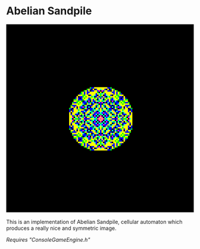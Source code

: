 # Abelian Sandpile

![](preview.png)

This is an implementation of Abelian Sandpile, cellular automaton which produces a really nice and symmetric image.

*Requires "ConsoleGameEngine.h"*